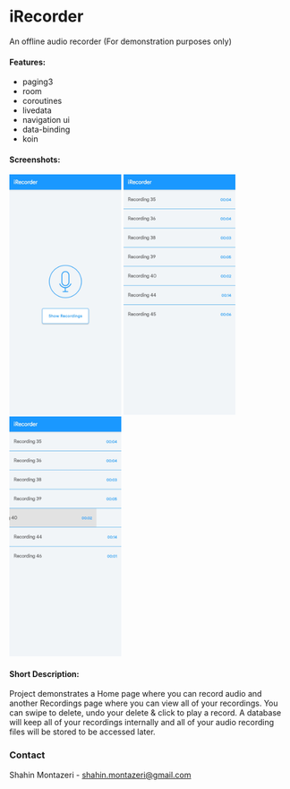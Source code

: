 # iRecorder
An offline audio recorder (For demonstration purposes only)

#### Features:
* paging3
* room
* coroutines
* livedata
* navigation ui
* data-binding
* koin

#### Screenshots:
<img src="screenshots/irecorder 1.jpg" width="200" /> <img src="screenshots/irecorder 2.jpg" width="200" /> <img src="screenshots/irecorder 3.jpg" width="200" />

#### Short Description:
Project demonstrates a Home page where you can record audio and another Recordings page where you can view all of your recordings.
You can swipe to delete, undo your delete & click to play a record.
A database will keep all of your recordings internally and all of your audio recording files will be stored to be accessed later.


### Contact
Shahin Montazeri - shahin.montazeri@gmail.com
